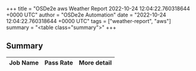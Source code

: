 +++
title = "OSDe2e aws Weather Report 2022-10-24 12:04:22.760318644 +0000 UTC"
author = "OSDe2e Automation"
date = "2022-10-24 12:04:22.760318644 +0000 UTC"
tags = ["weather-report", "aws"]
summary = "<table class=\"summary\"></table>"
+++
## Summary

| Job Name | Pass Rate | More detail |
|----------|-----------|-------------|




